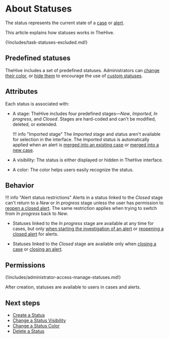 # About Statuses

The status represents the current state of a [case](../../user-guides/analyst-corner/cases/about-cases.md) or [alert](../../user-guides/analyst-corner/alerts/about-alerts.md).

This article explains how statuses works in TheHive.

{!includes/task-statuses-excluded.md!}

## Predefined statuses

TheHive includes a set of predefined statuses. Administrators can [change their color](change-color-of-a-status.md), or [hide them](change-visibility-of-a-status.md) to encourage the use of [custom statuses](create-a-status.md).

## Attributes

Each status is associated with:

* A stage: TheHive includes four predefined stages—*New*, *Imported*, *In progress*, and *Closed*. Stages are hard-coded and can't be modified, deleted, or extended.

    !!! info "Imported stage"
        The *Imported* stage and status aren't available for selection in the interface. The *Imported* status is automatically applied when an alert is [merged into an existing case](../../user-guides/analyst-corner/alerts/add-an-alert-to-an-existing-case.md) or [merged into a new case](../../user-guides/analyst-corner/alerts/create-a-case-from-an-alert.md).

* <!-- md:version 5.5 --> A visibility: The status is either displayed or hidden in TheHive interface.

* A color: The color helps users easily recognize the status.

## Behavior

!!! info "Alert status restrictions"
    Alerts in a status linked to the *Closed* stage can't return to a *New* or *In progress* stage unless the user has permission to [reopen a closed alert](../../user-guides/analyst-corner/alerts/reopen-an-alert.md). The same restriction applies when trying to switch from *In progress* back to *New*.

* Statuses linked to the *In progress* stage are available at any time for cases, but only [when starting the investigation of an alert](../../user-guides/analyst-corner/alerts/start-investigating-an-alert.md) or [reopening a closed alert](../../user-guides/analyst-corner/alerts/reopen-an-alert.md) for alerts.

* Statuses linked to the *Closed* stage are available only when [closing a case](../../user-guides/analyst-corner/cases/close-a-case.md) or [closing an alert](../../user-guides/analyst-corner/alerts/close-an-alert.md).

## Permissions

{!includes/administrator-access-manage-statuses.md!}

After creation, statuses are available to users in cases and alerts.

<h2>Next steps</h2>

* [Create a Status](create-a-status.md)
* [Change a Status Visibility](change-visibility-of-a-status.md)
* [Change a Status Color](change-color-of-a-status.md)
* [Delete a Status](delete-a-status.md)